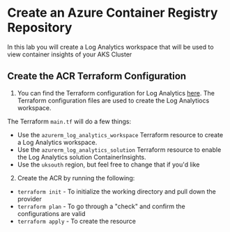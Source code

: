# Create an Azure Container Registry Repository

In this lab you will create a Log Analytics workspace that will be used to view container insights of your AKS Cluster

## Create the ACR Terraform Configuration

1. You can find the Terraform configuration for Log Analytics [here](https://github.com/thomast1906/DevOps-The-Hard-Way-AWS/tree/main/Terraform-Azure-Services-Creation/Log-Analytics). The Terraform configuration files are used to create the Log Analytiocs workspace. 

The Terraform `main.tf` will do a few things:
- Use the `azurerm_log_analytics_workspace` Terraform resource to create a Log Analytics workspace. 
- Use the `azurerm_log_analytics_solution` Terraform resource to enable the Log Analytics solution ContainerInsights. 
- Use the `uksouth` region, but feel free to change that if you'd like

2. Create the ACR by running the following:
- `terraform init` - To initialize the working directory and pull down the provider
- `terraform plan` - To go through a "check" and confirm the configurations are valid
- `terraform apply` - To create the resource
